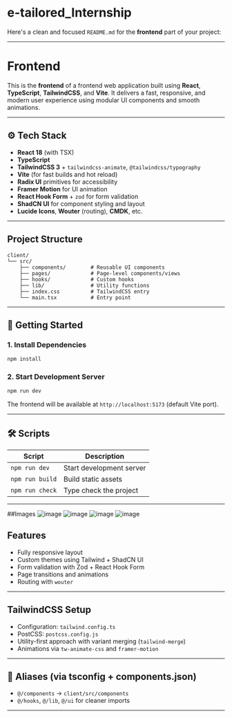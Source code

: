 # e-tailored_Internship
Here's a clean and focused `README.md` for the **frontend** part of your project:

---

# Frontend 

This is the **frontend** of a frontend web application built using **React**, **TypeScript**, **TailwindCSS**, and **Vite**. It delivers a fast, responsive, and modern user experience using modular UI components and smooth animations.

---

## ⚙️ Tech Stack

* **React 18** (with TSX)
* **TypeScript**
* **TailwindCSS 3** + `tailwindcss-animate`, `@tailwindcss/typography`
* **Vite** (for fast builds and hot reload)
* **Radix UI** primitives for accessibility
* **Framer Motion** for UI animation
* **React Hook Form** + `zod` for form validation
* **ShadCN UI** for component styling and layout
* **Lucide Icons**, **Wouter** (routing), **CMDK**, etc.

---

##  Project Structure

```
client/
└── src/
    ├── components/        # Reusable UI components
    ├── pages/             # Page-level components/views
    ├── hooks/             # Custom hooks
    ├── lib/               # Utility functions
    ├── index.css          # TailwindCSS entry
    └── main.tsx           # Entry point
```

---

## 🚀 Getting Started

### 1. Install Dependencies

```bash
npm install
```

### 2. Start Development Server

```bash
npm run dev
```

The frontend will be available at `http://localhost:5173` (default Vite port).

---

## 🛠️ Scripts

| Script          | Description              |
| --------------- | ------------------------ |
| `npm run dev`   | Start development server |
| `npm run build` | Build static assets      |
| `npm run check` | Type check the project   |

---
##Images
![image](https://github.com/user-attachments/assets/2c7d0d5c-d6df-4f1e-8d85-9638784b7136)
![image](https://github.com/user-attachments/assets/82a04a5d-4879-40ba-9c82-95931a68286e)
![image](https://github.com/user-attachments/assets/a7de31f3-838a-431b-82e2-4ab3c675dd54)
![image](https://github.com/user-attachments/assets/e73282a6-4085-496c-873b-fe450fda9a45)





##  Features

*  Fully responsive layout
*  Custom themes using Tailwind + ShadCN UI
*  Form validation with Zod + React Hook Form
* Page transitions and animations
*  Routing with `wouter`

---

##  TailwindCSS Setup

* Configuration: `tailwind.config.ts`
* PostCSS: `postcss.config.js`
* Utility-first approach with variant merging (`tailwind-merge`)
* Animations via `tw-animate-css` and `framer-motion`

---

## 🔗 Aliases (via tsconfig + components.json)

* `@/components` → `client/src/components`
* `@/hooks`, `@/lib`, `@/ui` for cleaner imports

---


